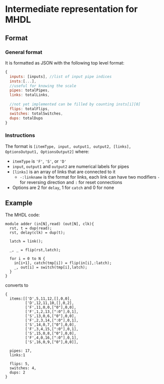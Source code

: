 # Intermediate representation for MHDL
## Format
### General format
It is formatted as JSON with the following top level format:
```js
{
  inputs: [inputs], //list of input pipe indices
  insts:[...],
  //useful for knowing the scale
  pipes: totalPipes,
  links: totalLinks,
  
  //not yet implemented can be filled by counting insts[i][0]
  flips: totalFlips,
  switches: totalSwitches,
  dups: totalDups
}
```

### Instructions
The format is `[itemType, input, output1, output2, [links], OptionsOutput1, OptionsOutput2]` where:
  - `itemType` is `'F'`, `'S'`, or `'D'`
  - `input`, `output1` and `output2` are numerical labels for pipes
  - `[links]` is an array of links that are connected to it
    - `-:linkname` is the format for links, each link can have two modifiers `-` for reversing direction and `:` for reset connections
  - Options are 2 for `delay`, 1 for `catch` and 0 for none
  
## Example

The MHDL code:
```
module adder (in[N],read) (out[N], clk){
  rst, t = dup(read);
  rst, delay(clk) = dup(t);

  latch = link();
  
  _, _ = flip(rst,latch);
  
  for i = 0 to N {
    in[i+1], catch(tmp[i]) = flip(in[i],:latch);
    _, out[i] = switch(tmp[i],latch);
  }
}
```

converts to

```
{
  items:[['D',5,11,12,[],0,0],
         ['D',12,11,10,[],0,2],
         ['F',11,0,0,["0"],0,0],
         ['F',1,2,13,[":0"],0,1],
         ['S',13,0,6,["0"],0,0],
         ['F',2,3,14,[":0"],0,1],
         ['S',14,0,7,["0"],0,0],
         ['F',3,4,15,[":0"],0,1],
         ['S',15,0,8,["0"],0,0],
         ['F',4,0,16,[":0"],0,1],
         ['S',16,0,9,["0"],0,0]],
         
  pipes: 17,
  links:1
  
  flips: 5,
  switches: 4,
  dups: 2
}
```
